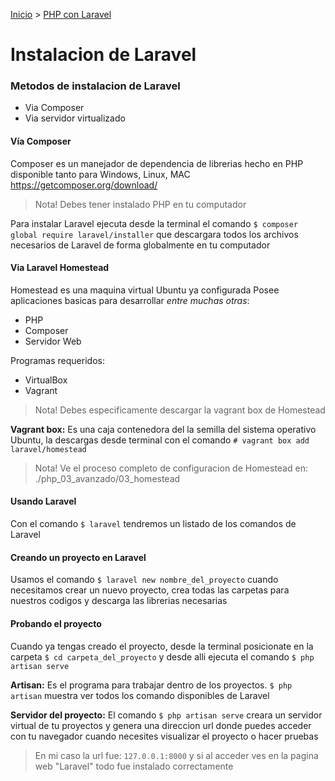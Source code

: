 [Inicio](../../) > [PHP con Laravel](./)

# Instalacion de Laravel

### Metodos de instalacion de Laravel
- Via Composer
- Via servidor virtualizado

#### Vía Composer
Composer es un manejador de dependencia de librerias hecho en PHP
disponible tanto para Windows, Linux, MAC
https://getcomposer.org/download/

> Nota! Debes tener instalado PHP en tu computador

Para instalar Laravel ejecuta desde la terminal el comando
`$ composer global require laravel/installer`
que descargara todos los archivos necesarios de Laravel
de forma globalmente en tu computador

#### Via Laravel Homestead
Homestead es una maquina virtual Ubuntu ya configurada
Posee aplicaciones basicas para desarrollar _entre muchas otras_:
- PHP
- Composer
- Servidor Web

Programas requeridos:
- VirtualBox
- Vagrant

> Nota! Debes especificamente descargar la vagrant box de Homestead

**Vagrant box:**
Es una caja contenedora del la semilla del sistema operativo Ubuntu,
la descargas desde terminal con el comando
`# vagrant box add laravel/homestead`

> Nota! Ve el proceso completo de configuracion de Homestead en:
./php_03_avanzado/03_homestead

#### Usando Laravel
Con el comando `$ laravel` tendremos un listado de los comandos de Laravel

#### Creando un proyecto en Laravel
Usamos el comando `$ laravel new nombre_del_proyecto`
cuando necesitamos crear un nuevo proyecto,
crea todas las carpetas para nuestros codigos
y descarga las librerias necesarias

#### Probando el proyecto
Cuando ya tengas creado el proyecto, desde la terminal posicionate en la carpeta
`$ cd carpeta_del_proyecto` y desde alli ejecuta el comando `$ php artisan serve`

**Artisan:** Es el programa para trabajar dentro de los proyectos.
`$ php artisan` muestra ver todos los comando disponibles de Laravel

**Servidor del proyecto:**
El comando `$ php artisan serve` creara un servidor virtual de tu proyectos
y genera una direccion url donde puedes acceder con tu navegador
cuando necesites visualizar el proyecto o hacer pruebas

> En mi caso la url fue: `127.0.0.1:8000`
> y si al acceder ves en la pagina web "Laravel" todo fue instalado correctamente
